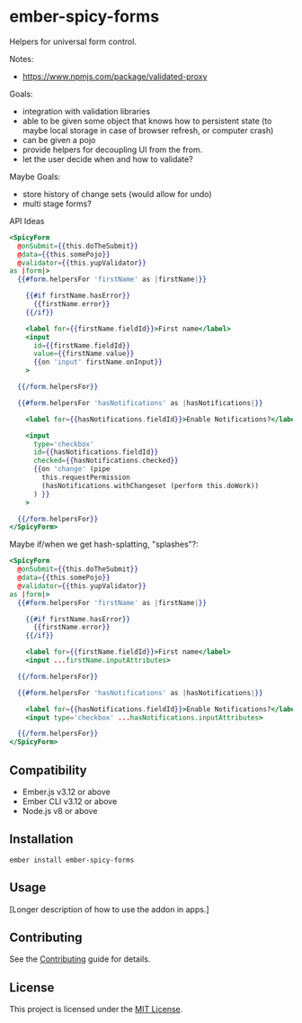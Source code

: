 ember-spicy-forms
==============================================================================

Helpers for universal form control.

Notes:
 - https://www.npmjs.com/package/validated-proxy

Goals:
 - integration with validation libraries
 - able to be given some object that knows how to persistent state (to maybe local storage in case of browser refresh, or computer crash)
 - can be given a pojo
 - provide helpers for decoupling UI from the from.
 - let the user decide when and how to validate?

Maybe Goals:
 - store history of change sets (would allow for undo)
 - multi stage forms?

API Ideas

```hbs
<SpicyForm
  @onSubmit={{this.doTheSubmit}}
  @data={{this.somePojo}}
  @validator={{this.yupValidator}}
as |form|>
  {{#form.helpersFor 'firstName' as |firstName|}}

    {{#if firstName.hasError}}
      {{firstName.error}}
    {{/if}}

    <label for={{firstName.fieldId}}>First name</label>
    <input
      id={{firstName.fieldId}}
      value={{firstName.value}}
      {{on 'input' firstName.onInput}}
    >

  {{/form.helpersFor}}

  {{#form.helpersFor 'hasNotifications' as |hasNotifications|}}

    <label for={{hasNotifications.fieldId}}>Enable Notifications?</label>

    <input
      type='checkbox'
      id={{hasNotifications.fieldId}}
      checked={{hasNotifications.checked}}
      {{on 'change' (pipe
        this.requestPermission
        (hasNotifications.withChangeset (perform this.doWork))
      ) }}
    >

  {{/form.helpersFor}}
</SpicyForm>
```

Maybe if/when we get hash-splatting, "splashes"?:
```hbs
<SpicyForm
  @onSubmit={{this.doTheSubmit}}
  @data={{this.somePojo}}
  @validator={{this.yupValidator}}
as |form|>
  {{#form.helpersFor 'firstName' as |firstName|}}

    {{#if firstName.hasError}}
      {{firstName.error}}
    {{/if}}

    <label for={{firstName.fieldId}}>First name</label>
    <input ...firstName.inputAttributes>

  {{/form.helpersFor}}

  {{#form.helpersFor 'hasNotifications' as |hasNotifications|}}

    <label for={{hasNotifications.fieldId}}>Enable Notifications?</label>
    <input type='checkbox' ...hasNotifications.inputAttributes>

  {{/form.helpersFor}}
</SpicyForm>
```

Compatibility
------------------------------------------------------------------------------

* Ember.js v3.12 or above
* Ember CLI v3.12 or above
* Node.js v8 or above


Installation
------------------------------------------------------------------------------

```
ember install ember-spicy-forms
```


Usage
------------------------------------------------------------------------------

[Longer description of how to use the addon in apps.]


Contributing
------------------------------------------------------------------------------

See the [Contributing](CONTRIBUTING.md) guide for details.


License
------------------------------------------------------------------------------

This project is licensed under the [MIT License](LICENSE.md).
